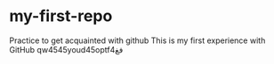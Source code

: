 # my-first-repo
Practice to get acquainted with github
This is my first experience with GitHub
qw4545youd45optfفغ4

